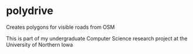 # polydrive
Creates polygons for visible roads from OSM

This is part of my undergraduate Computer Science research project at the University of Northern Iowa
